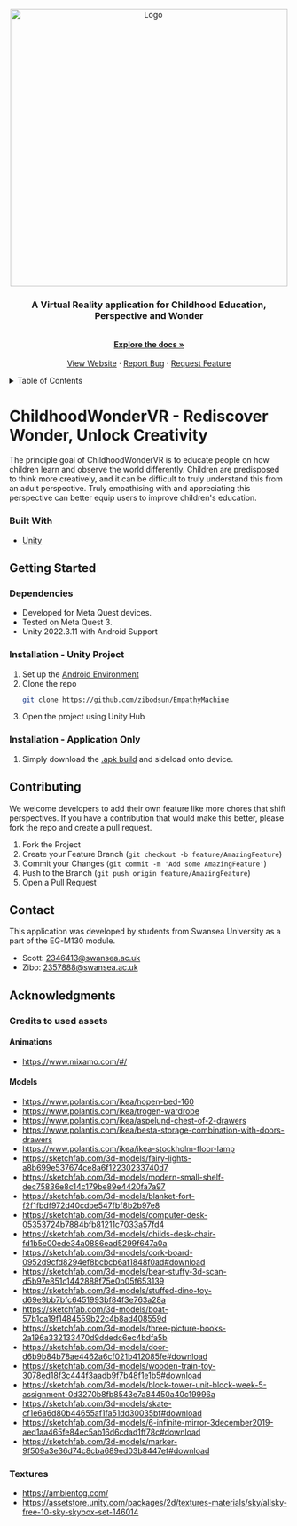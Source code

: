 <!-- Logo -->
<br />
<div align="center">
  <a href="https://github.com/zibodsun/EmpathyMachine">
    <img src="Assets/Images - Scott/ChildhoodWonderVRLogo.png" alt="Logo" width="500" height="500">
  </a>

  <h3 align="center">A Virtual Reality application for Childhood Education, Perspective and Wonder</h3>

  <p align="center">
    <br />
    <a href="https://github.com/zibodsun/EmpathyMachine/tree/main/Project%20Documentation"><strong>Explore the docs »</strong></a>
    <br />
    <br />
    <a href="https://scott2346413.wixsite.com/childhoodwondervr">View Website</a>
    ·
    <a href="https://github.com/zibodsun/EmpathyMachine/issues">Report Bug</a>
    ·
    <a href="https://github.com/zibodsun/EmpathyMachine/issues">Request Feature</a>
  </p>
</div>

<!-- Table of Contents -->
<details>
  <summary>Table of Contents</summary>
  <ol>
    <li>
      <a href="#childhoodwondervr---rediscover-wonder-unlock-creativity">About The Project</a>
      <ul>
        <li><a href="#built-with">Built With</a></li>
      </ul>
    </li>
    <li>
      <a href="#getting-started">Getting Started</a>
      <ul>
        <li><a href="#dependencies">Dependencies</a></li>
        <li><a href="#installation---unity-project">Installation - Unity Project</a></li>
        <li><a href="#installation---application-only">Installation - Application Only</a></li>
      </ul>
    </li>
    <li><a href="#contributing">Contributing</a></li>
    <li><a href="#contact">Contact</a></li>
    <li><a href="#acknowledgments">Acknowledgments</a></li>
  </ol>
</details>

# ChildhoodWonderVR - Rediscover Wonder, Unlock Creativity

The principle goal of ChildhoodWonderVR is to educate people on how children learn and observe the world differently. Children are predisposed to think more creatively, and it can be difficult to truly understand this from an adult perspective. Truly empathising with and appreciating this perspective can better equip users to improve children's education.

### Built With

* [Unity](https://unity.com/)

## Getting Started

### Dependencies

* Developed for Meta Quest devices.
* Tested on Meta Quest 3.
* Unity 2022.3.11 with Android Support

### Installation - Unity Project

1. Set up the [Android Environment](https://docs.unity3d.com/Manual/android-sdksetup.html)
2. Clone the repo
   ```sh
   git clone https://github.com/zibodsun/EmpathyMachine
   ```
3. Open the project using Unity Hub

### Installation - Application Only

1. Simply download the [.apk build](https://github.com/zibodsun/EmpathyMachine/releases) and sideload onto device.

## Contributing

We welcome developers to add their own feature like more chores that shift perspectives. If you have a contribution that would make this better, please fork the repo and create a pull request.

1. Fork the Project
2. Create your Feature Branch (`git checkout -b feature/AmazingFeature`)
3. Commit your Changes (`git commit -m 'Add some AmazingFeature'`)
4. Push to the Branch (`git push origin feature/AmazingFeature`)
5. Open a Pull Request

## Contact

This application was developed by students from Swansea University as a part of the EG-M130 module.

* Scott: 2346413@swansea.ac.uk
* Zibo: 2357888@swansea.ac.uk

## Acknowledgments
### Credits to used assets
#### Animations
* https://www.mixamo.com/#/

#### Models
* https://www.polantis.com/ikea/hopen-bed-160
* https://www.polantis.com/ikea/trogen-wardrobe
* https://www.polantis.com/ikea/aspelund-chest-of-2-drawers
* https://www.polantis.com/ikea/besta-storage-combination-with-doors-drawers
* https://www.polantis.com/ikea/ikea-stockholm-floor-lamp
* https://sketchfab.com/3d-models/fairy-lights-a8b699e537674ce8a6f12230233740d7
* https://sketchfab.com/3d-models/modern-small-shelf-dec75836e8c14c179be89e4420fa7a97
* https://sketchfab.com/3d-models/blanket-fort-f2f1fbdf972d40cdbe547fbf8b2b97e8
* https://sketchfab.com/3d-models/computer-desk-05353724b7884bfb81211c7033a57fd4
* https://sketchfab.com/3d-models/childs-desk-chair-fd1b5e00ede34a0886ead5299f647a0a
* https://sketchfab.com/3d-models/cork-board-0952d9cfd8294ef8bcbcb6af1848f0ad#download
* https://sketchfab.com/3d-models/bear-stuffy-3d-scan-d5b97e851c1442888f75e0b05f653139
* https://sketchfab.com/3d-models/stuffed-dino-toy-d69e9bb7bfc6451993bf84f3e763a28a
* https://sketchfab.com/3d-models/boat-57b1ca19f1484559b22c4b8ad408559d
* https://sketchfab.com/3d-models/three-picture-books-2a196a332133470d9ddedc6ec4bdfa5b
* https://sketchfab.com/3d-models/door-d6b9b84b78ae4462a6cf021b412085fe#download
* https://sketchfab.com/3d-models/wooden-train-toy-3078ed18f3c444f3aadb9f7b48f1e1b5#download
* https://sketchfab.com/3d-models/block-tower-unit-block-week-5-assignment-0d3270b8fb8543e7a84450a40c19996a
* https://sketchfab.com/3d-models/skate-cf1e6a6d80b44655af1fa51dd30035bf#download
* https://sketchfab.com/3d-models/6-infinite-mirror-3december2019-aed1aa465fe84ec5ab16d6cdad1ff78c#download
* https://sketchfab.com/3d-models/marker-9f509a3e36d74c8cba689ed03b8447ef#download

### Textures
* https://ambientcg.com/
* https://assetstore.unity.com/packages/2d/textures-materials/sky/allsky-free-10-sky-skybox-set-146014
